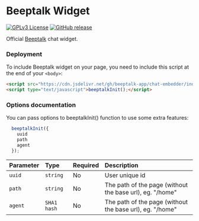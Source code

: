 
# Beeptalk Widget

[![GPLv3 License](https://img.shields.io/badge/License-GPL%20v3-yellow.svg)](https://opensource.org/licenses/) 
[![GitHub release](https://img.shields.io/badge/release-v0.0.1-orange)](https://github.com/beeptalk-app/chat-embedder/releases)


Official [Beeptalk](https://beeptalk.app) chat widget.


### Deployment

To include Beeptalk widget on your page, you need to include this script at the end of your `<body>`:

```html
<script src="https://cdn.jsdelivr.net/gh/beeptalk-app/chat-embedder/index.js"></script>
<script type="text/javascript">beeptalkInit();</script>
```


### Options documentation

You can pass options to beeptalkInit() function to use some extra features:

```js
  beeptalkInit({
    uuid
    path
    agent
  });
```

| Parameter | Type     | Required      | Description                |
| :-------- | :------- | :------------ | :------------------------- |
| `uuid` | `string` | No |  User unique id |
| `path` | `string` | No |  The path of the page (without the base url), eg. "/home" |
| `agent` | `SHA1 hash` | No |  The path of the page (without the base url), eg. "/home" |


